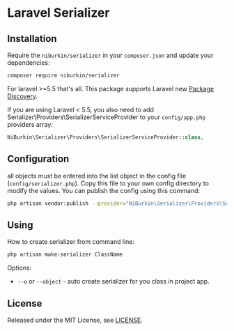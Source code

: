 # Laravel Serializer

## Installation

Require the `niburkin/serializer` in your `composer.json` and update your dependencies:
```sh
composer require niburkin/serializer
```

For laravel >=5.5 that's all. This package supports Laravel new [Package Discovery](https://laravel.com/docs/5.5/packages#package-discovery).

If you are using Laravel < 5.5, you also need to add Serializer\Providers\SerializerServiceProvider to your `config/app.php` providers array:
```php
NiBurkin\Serializer\Providers\SerializerServiceProvider::class,
```

## Configuration

all objects must be entered into the list object in the config file (`config/serializer.php`).
Copy this file to your own config directory to modify the values. 
You can publish the config using this command:
```sh
php artisan vendor:publish --provider="NiBurkin\Serializer\Providers\SerializerServiceProvider"
```

## Using

How to create serializer from command line:

```sh
php artisan make:serializer ClassName
```

Options:
* `--o` or `--object` - auto create serializer for you class in project app.

## License

Released under the MIT License, see [LICENSE](LICENSE).
